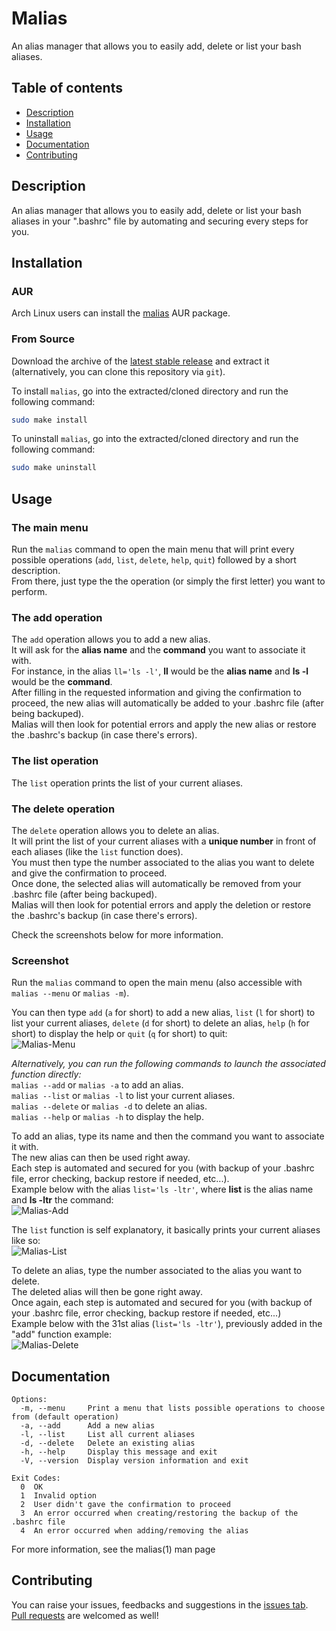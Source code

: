 # Malias

An alias manager that allows you to easily add, delete or list your bash aliases.

## Table of contents

- [Description](#description)
- [Installation](#installation)
- [Usage](#usage)
- [Documentation](#documentation)
- [Contributing](#contributing)

## Description

An alias manager that allows you to easily add, delete or list your bash aliases in your ".bashrc" file by automating and securing every steps for you.

## Installation

### AUR

Arch Linux users can install the [malias](https://aur.archlinux.org/packages/malias "malias AUR package") AUR package.

### From Source

Download the archive of the [latest stable release](https://github.com/Antiz96/malias/releases/latest) and extract it (alternatively, you can clone this repository via `git`).

To install `malias`, go into the extracted/cloned directory and run the following command:

```bash
sudo make install
```

To uninstall `malias`, go into the extracted/cloned directory and run the following command:

```bash
sudo make uninstall
```

## Usage

### The main menu

Run the `malias` command to open the main menu that will print every possible operations (`add`, `list`, `delete`, `help`, `quit`) followed by a short description.  
From there, just type the the operation (or simply the first letter) you want to perform.

### The add operation

The `add` operation allows you to add a new alias.  
It will ask for the **alias name** and the **command** you want to associate it with.  
For instance, in the alias `ll='ls -l'`, **ll** would be the **alias name** and **ls -l** would be the **command**.  
After filling in the requested information and giving the confirmation to proceed, the new alias will automatically be added to your .bashrc file (after being backuped).  
Malias will then look for potential errors and apply the new alias or restore the .bashrc's backup (in case there's errors).

### The list operation

The `list` operation prints the list of your current aliases.

### The delete operation  

The `delete` operation allows you to delete an alias.  
It will print the list of your current aliases with a **unique number** in front of each aliases (like the `list` function does).  
You must then type the number associated to the alias you want to delete and give the confirmation to proceed.  
Once done, the selected alias will automatically be removed from your .bashrc file (after being backuped).  
Malias will then look for potential errors and apply the deletion or restore the .bashrc's backup (in case there's errors).

Check the screenshots below for more information.

### Screenshot

Run the `malias` command to open the main menu (also accessible with `malias --menu` or `malias -m`).

You can then type `add` (`a` for short) to add a new alias, `list` (`l` for short) to list your current aliases, `delete` (`d` for short) to delete an alias, `help` (`h` for short) to display the help or `quit` (`q` for short) to quit:  
![Malias-Menu](https://user-images.githubusercontent.com/53110319/166229747-45705537-e3ac-413c-9d3d-ba3d0a541a83.png)

*Alternatively, you can run the following commands to launch the associated function directly:*  
`malias --add` or `malias -a` to add an alias.  
`malias --list` or `malias -l` to list your current aliases.  
`malias --delete` or `malias -d` to delete an alias.  
`malias --help` or `malias -h` to display the help.

To add an alias, type its name and then the command you want to associate it with.  
The new alias can then be used right away.  
Each step is automated and secured for you (with backup of your .bashrc file, error checking, backup restore if needed, etc...).  
Example below with the alias `list='ls -ltr'`, where **list** is the alias name and **ls -ltr** the command:  
![Malias-Add](https://user-images.githubusercontent.com/53110319/166231323-42a1a89d-3bc5-4cd3-93a0-abe16b5c1def.png)

The `list` function is self explanatory, it basically prints your current aliases like so:  
![Malias-List](https://user-images.githubusercontent.com/53110319/166232292-aa5b2d15-683d-4535-ab07-576bfb6c05cf.png)

To delete an alias, type the number associated to the alias you want to delete.  
The deleted alias will then be gone right away.  
Once again, each step is automated and secured for you (with backup of your .bashrc file, error checking, backup restore if needed, etc...)  
Example below with the 31st alias (`list='ls -ltr'`), previously added in the "add" function example:  
![Malias-Delete](https://user-images.githubusercontent.com/53110319/166232379-be5b619e-2d8f-4d09-8f71-c87c9a43e550.png)

## Documentation

```text
Options:
  -m, --menu     Print a menu that lists possible operations to choose from (default operation)
  -a, --add      Add a new alias
  -l, --list     List all current aliases
  -d, --delete   Delete an existing alias
  -h, --help     Display this message and exit
  -V, --version  Display version information and exit

Exit Codes:
  0  OK
  1  Invalid option
  2  User didn't gave the confirmation to proceed
  3  An error occurred when creating/restoring the backup of the .bashrc file
  4  An error occurred when adding/removing the alias
```

For more information, see the malias(1) man page

## Contributing

You can raise your issues, feedbacks and suggestions in the [issues tab](https://github.com/Antiz96/malias/issues).  
[Pull requests](https://github.com/Antiz96/malias/pulls) are welcomed as well!
